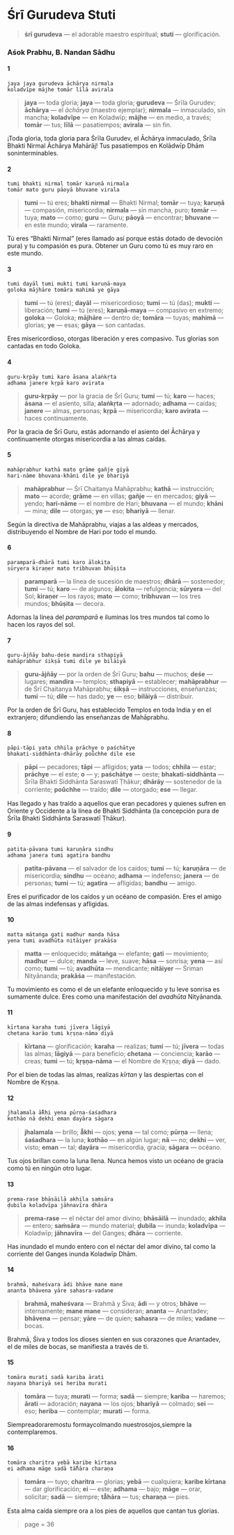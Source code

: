 # Śrī Gurudeva Stuti

> **śrī gurudeva** — el adorable maestro espiritual; **stuti** — glorificación.

### Aśok Prabhu, B. Nandan Sādhu

#### 1

    jaya jaya gurudeva āchārya nirmala
    koladvīpe mājhe tomār līlā avirala

> **jaya** — toda gloria; **jaya** — toda gloria; **gurudeva** — Śrīla Gurudev; **āchārya** — el *āchārya* (maestro ejemplar); **nirmala** — inmaculado, sin mancha; **koladvīpe** — en Koladwīp; **mājhe** — en medio, a través; **tomār** — tus; **līlā** — pasatiempos; **avirala** — sin fin.

¡Toda gloria, toda gloria para Śrīla Gurudev, el Āchārya inmaculado, Śrīla Bhakti Nirmal Āchārya Mahārāj! Tus pasatiempos en Kolādwīp Dhām soninterminables.

#### 2

    tumi bhakti nirmal tomār karuṇā nirmala
    tomār mato guru pāoyā bhuvane virala

> **tumi** — tú eres; **bhakti nirmal** — Bhakti Nirmal; **tomār** — tuya; **karuṇā** — compasión, misericordia; **nirmala** — sin mancha, puro; **tomār** — tuya; **mato** — como; **guru** — Guru; **pāoyā** — encontrar; **bhuvane** — en este mundo; **virala** — raramente.

Tú eres “Bhakti Nirmal” (eres llamado así porque estás dotado de devoción pura) y tu compasión es pura. Obtener un Guru como tú es muy raro en este mundo.

#### 3

    tumi dayāl tumi mukti tumi karuṇā-maya
    goloka mājhāre tomāra mahimā ye gāya

> **tumi** — tú (eres); **dayāl** — misericordioso; **tumi** — tú (das); **mukti** — liberación; **tumi** — tú (eres); **karuṇā-maya** — compasivo en extremo; **goloka** — Goloka; **mājhāre** — dentro de; **tomāra** — tuyas; **mahimā** — glorias; **ye** — esas; **gāya** — son cantadas.

Eres misericordioso, otorgas liberación y eres compasivo. Tus glorias son cantadas en todo Goloka. 

#### 4

    guru-kṛpāy tumi karo āsana alaṅkṛta
    adhama janere kṛpā karo avirata

> **guru-kṛpāy** — por la gracia de Śrī Guru; **tumi** — tú; **karo** — haces; **āsana** — el asiento, silla; **alaṅkṛta** — adornado; **adhama** — caídas; **janere** — almas, personas; **kṛpā** — misericordia; **karo avirata** — haces continuamente.

Por la gracia de Śrī Guru, estás adornando el asiento del Āchārya y continuamente otorgas misericordia a las almas caídas.

#### 5

    mahāprabhur kathā mato grāme gañje giyā
    hari-nāme bhuvana-khāni dile ye bhariyā

> **mahāprabhur** — Śrī Chaitanya Mahāprabhu; **kathā** — instrucción; **mato** — acorde; **grāme** — en villas; **gañje** — en mercados; **giyā** — yendo; **hari-nāme** — el nombre de Hari; **bhuvana** — el mundo; **khāni** — mina; **dile** — otorgas; **ye** — eso; **bhariyā** — llenar.

Según la directiva de Mahāprabhu, viajas a las aldeas y mercados, distribuyendo el Nombre de Hari por todo el mundo.

#### 6

    paramparā-dhārā tumi karo ālokita
    sūryera kiraṇer mato tribhuvan bhūṣita

> **paramparā** — la línea de sucesión de maestros; **dhārā** — sostenedor; **tumi** — tú; **karo** — de algunos; **ālokita** — refulgencia; **sūryera** — del Sol; **kiraṇer** — los rayos; **mato** — como; **tribhuvan** — los tres mundos; **bhūṣita** — decora.

Adornas la línea del *paramparā* e iluminas los tres mundos tal como lo hacen los rayos del sol.

#### 7

    guru-ājñāy bahu-deśe mandira sthapiyā
    mahāprabhur śikṣā tumi dile ye bilāiyā

> **guru-ājñāy** — por la orden de Śrī Guru; **bahu** — muchos; **deśe** — lugares; **mandira** — templos; **sthapiyā** — establecer; **mahāprabhur** — de Śrī Chaitanya Mahāprabhu; **śikṣā** — instrucciones, enseñanzas; **tumi** — tú; **dile** — has dado; **ye** — eso; **bilāiyā** — distribuir.

Por la orden de Śrī Guru, has establecido Templos en toda India y en el extranjero; difundiendo las enseñanzas de Mahāprabhu.

#### 8

    pāpi-tāpi yata chhila prāchye o paśchātye
    bhakati-siddhānta-dhārāy pou̐chhe dile ese

> **pāpi** — pecadores; **tāpi** — afligidos; **yata** — todos; **chhila** — estar; **prāchye** — el este; **o** — y; **paśchātye** — oeste; **bhakati-siddhānta** — Śrīla Bhakti Siddhānta Saraswatī Ṭhākur; **dhārāy** — sostenedor de la corriente; **pou̐chhe** — traído; **dile** — otorgado; **ese** — llegar.

Has llegado y has traído a aquellos que eran pecadores y quienes sufren en Oriente y Occidente a la línea de Bhakti Siddhānta (la concepción pura de Śrīla Bhakti Siddhānta Saraswatī Ṭhākur).

#### 9

    patita-pāvana tumi karuṇāra sindhu
    adhama janera tumi agatira bandhu

> **patita-pāvana** — el salvador de los caídos; **tumi** — tú; **karuṇāra** — de misericordia; **sindhu** — océano; **adhama** — indefenso; **janera** — de personas; **tumi** — tú; **agatira** — afligidas; **bandhu** — amigo.

Eres el purificador de los caídos y un océano de compasión. Eres el amigo de las almas indefensas y afligidas.

#### 10

    matta mātaṅga gati madhur manda hāsa
    yena tumi avadhūta nitāiyer prakāśa

> **matta** — enloquecido; **mātaṅga** — elefante; **gati** — movimiento; **madhur** — dulce; **manda** — leve, suave; **hāsa** — sonrisa; **yena** — así como; **tumi** — tú; **avadhūta** — mendicante; **nitāiyer** — Śriman Nityānanda; **prakāśa** — manifestación.

Tu movimiento es como el de un elefante enloquecido y tu leve sonrisa es sumamente dulce. Eres como una manifestación del *avadhūta* Nityānanda.

#### 11

    kīrtana karaha tumi jīvera lāgiyā
    chetana karāo tumi kṛṣṇa-nāma diyā

> **kīrtana** — glorificación; **karaha** — realizas; **tumi** — tú; **jīvera** — todas las almas; **lāgiyā** — para beneficio; **chetana** — conciencia; **karāo** — creas; **tumi** — tú; **kṛṣṇa-nāma** — el Nombre de Kṛṣṇa; **diyā** — dado.

Por el bien de todas las almas, realizas *kīrtan* y las despiertas con el Nombre de Kṛṣṇa.

#### 12

    jhalamala ā̐khi yena pūrṇa-śaśadhara
    kothāo nā dekhi eman dayāra sāgara

> **jhalamala** — brillo; **ā̐khi** — ojos; **yena** — tal como; **pūrṇa** — llena; **śaśadhara** — la luna; **kothāo** — en algún lugar; **nā** — no; **dekhi** — ver, visto; **eman** — tal; **dayāra** — misericordia, gracia; **sāgara** — océano.

Tus ojos brillan como la luna llena. Nunca hemos visto un océano de gracia como tú en ningún otro lugar.

#### 13

    prema-rase bhāsāilā akhila saṁsāra
    ḍubila koladvīpa jāhnavīra dhāra

> **prema-rase** — el néctar del amor divino; **bhāsāilā** — inundado; **akhila** — entero; **saṁsāra** — mundo material; **ḍubila** — inunda; **koladvīpa** — Koladwīp; **jāhnavīra** — del Ganges; **dhāra** — corriente.

Has inundado el mundo entero con el néctar del amor divino, tal como la corriente del Ganges inunda Koladwīp Dhām.

#### 14

    brahmā, maheśvara ādi bhāve mane mane
    ananta bhāvena yāre sahasra-vadane

> **brahmā, maheśvara** — Brahmā y Śiva; **ādi** — y otros; **bhāve** — internamente; **mane mane** — consideran; **ananta** — Anantadev; **bhāvena** — pensar; **yāre** — de quien; **sahasra** — de miles; **vadane** — bocas.

Brahmā, Śiva y todos los dioses sienten en sus corazones que Anantadev, el de miles de bocas, se manifiesta a través de ti.

#### 15

    tomāra murati sadā kariba ārati
    nayana bhariyā sei heriba murati

> **tomāra** — tuya; **murati** — forma; **sadā** — siempre; **kariba** — haremos; **ārati** — adoración; **nayana** — los ojos; **bhariyā** — colmado; **sei** — eso; **heriba** — contemplar; **murati** — forma.

Siempreadoraremostu formaycolmando nuestrosojos,siempre la contemplaremos.

#### 16

    tomāra charitra yebā karibe kīrtana
    ei adhama māge sadā tā̐hāra charaṇa

> **tomāra** — tuyo; **charitra** — glorias; **yebā** — cualquiera; **karibe kīrtana** — dar glorificación; **ei** — este; **adhama** — bajo; **māge** — orar, solicitar; **sadā** — siempre; **tā̐hāra** — tus; **charaṇa** — pies.

Esta alma caída siempre ora a los pies de aquellos que cantan tus glorias.


> page = 36
